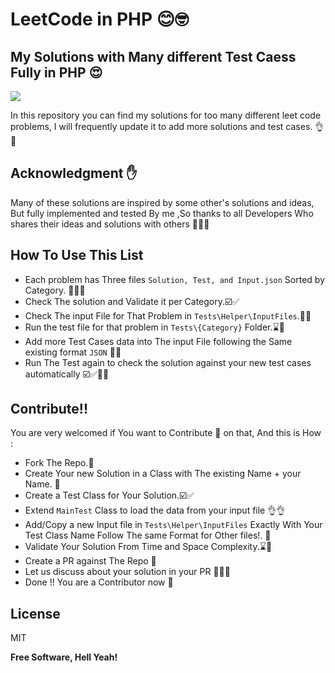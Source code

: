 # LeetCode in PHP 😊🤓
##  My Solutions with Many different Test Caess Fully in PHP 😍

![](https://github.com/RamyHakam/leet-code-php/workflows/Build/badge.svg)

In this repository you can find my solutions for too many different leet code problems, I will frequently update it to add more solutions and test cases. 👌🚀
## Acknowledgment ✋

Many of these solutions are inspired by some other's solutions and ideas, But fully implemented and tested By me ,So thanks to all Developers Who shares their ideas and solutions with others   🤝🙏🏻

## How To Use This List
- Each problem has Three files `Solution, Test, and Input.json` Sorted by Category. 📂📂📂
- Check The solution and Validate it per Category.☑️✅
- Check The input File for That Problem in `Tests\Helper\InputFiles`.🧪🔦
- Run the test file for that problem in `Tests\{Category}` Folder.⌛️🤔
- Add more Test Cases data into The input File following the Same existing format `JSON` 🥸😉
- Run The Test again to check the solution against your new test cases automatically ☑️✅🙏🏻

## Contribute!!

You are very welcomed if You want to Contribute 🥳 on that, And this is How :

- Fork The Repo.📂
- Create Your new Solution in a Class with The existing Name + your Name. 🚀
- Create a Test Class for Your Solution.☑️✅
- Extend `MainTest` Class to load the data from your input file 👌👌
- Add/Copy a new Input file in `Tests\Helper\InputFiles` Exactly With Your Test Class Name Follow The same Format for Other files!. 👨
- Validate Your Solution From Time and Space Complexity.⌛️🧪
- Create a PR against The Repo 🥳
- Let us discuss about your solution in your PR 🥊🥊🥊
- Done !! You are a Contributor now 🍻

## License
MIT

**Free Software, Hell Yeah!**

[//]: # (These are reference links used in the body of this note and get stripped out when the markdown processor does its job. There is no need to format nicely because it shouldn't be seen. Thanks SO - http://stackoverflow.com/questions/4823468/store-comments-in-markdown-syntax)

[dill]: <https://github.com/joemccann/dillinger>
[git-repo-url]: <https://github.com/joemccann/dillinger.git>
[john gruber]: <http://daringfireball.net>
[df1]: <http://daringfireball.net/projects/markdown/>
[markdown-it]: <https://github.com/markdown-it/markdown-it>
[Ace Editor]: <http://ace.ajax.org>
[node.js]: <http://nodejs.org>
[Twitter Bootstrap]: <http://twitter.github.com/bootstrap/>
[jQuery]: <http://jquery.com>
[@tjholowaychuk]: <http://twitter.com/tjholowaychuk>
[express]: <http://expressjs.com>
[AngularJS]: <http://angularjs.org>
[Gulp]: <http://gulpjs.com>

[PlDb]: <https://github.com/joemccann/dillinger/tree/master/plugins/dropbox/README.md>
[PlGh]: <https://github.com/joemccann/dillinger/tree/master/plugins/github/README.md>
[PlGd]: <https://github.com/joemccann/dillinger/tree/master/plugins/googledrive/README.md>
[PlOd]: <https://github.com/joemccann/dillinger/tree/master/plugins/onedrive/README.md>
[PlMe]: <https://github.com/joemccann/dillinger/tree/master/plugins/medium/README.md>
[PlGa]: <https://github.com/RahulHP/dillinger/blob/master/plugins/googleanalytics/README.md>
